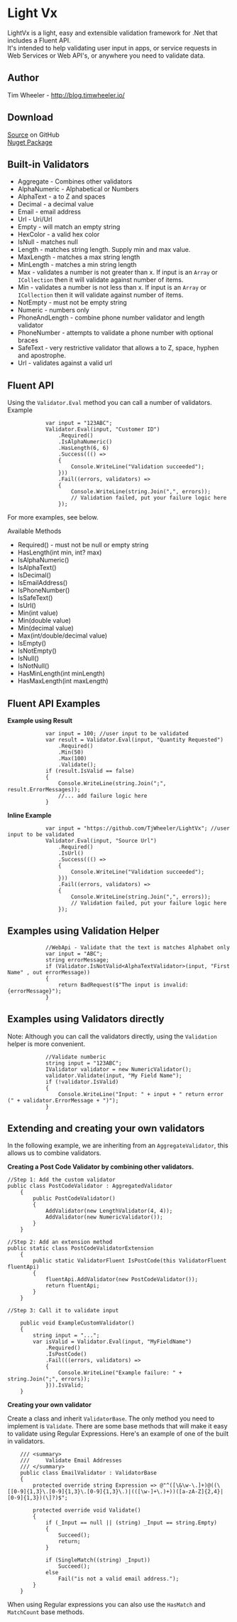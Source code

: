 # Light Vx
LightVx is a light, easy and extensible validation framework for .Net that includes a Fluent API.  
It's intended to help validating user input in apps, or service requests in Web Services or Web API's, or anywhere you need to validate data.

## Author
Tim Wheeler - http://blog.timwheeler.io/

## Download
[Source](https://github.com/TjWheeler/LightVx) on GitHub <br/>
[Nuget Package](https://www.nuget.org/packages/LightVx/1.0.0) <br/>

## Built-in Validators

* Aggregate - Combines other validators
* AlphaNumeric - Alphabetical or Numbers
* AlphaText - a to Z and spaces
* Decimal  - a decimal value
* Email - email address
* Url - Uri/Url
* Empty - will match an empty string
* HexColor - a valid hex color
* IsNull - matches null
* Length - matches string length.  Supply min and max value.
* MaxLength - matches a max string length
* MinLength - matches a min string length
* Max - validates a number is not greater than x.  If input is an `Array` or `ICollection` then it will validate against number of items.
* Min - validates a number is not less than x.  If input is an `Array` or `ICollection` then it will validate against number of items.
* NotEmpty - must not be empty string
* Numeric - numbers only
* PhoneAndLength - combine phone number validator and length validator
* PhoneNumber - attempts to validate a phone number with optional braces
* SafeText - very restrictive validator that allows a to Z, space, hyphen and apostrophe.
* Url - validates against a valid url

## Fluent API
Using the `Validator.Eval` method you can call a number of validators.  
Example
```
            var input = "123ABC";
            Validator.Eval(input, "Customer ID")
                .Required()
                .IsAlphaNumeric()
                .HasLength(6, 6)
                .Success((() =>
                {
                    Console.WriteLine("Validation succeeded");
                }))
                .Fail((errors, validators) =>
                {
                    Console.WriteLine(string.Join(",", errors));
                    // Validation failed, put your failure logic here
                });
```
For more examples, see below.

Available Methods

* Required() - must not be null or empty string
* HasLength(int min, int? max)
* IsAlphaNumeric()
* IsAlphaText()
* IsDecimal()
* IsEmailAddress()
* IsPhoneNumber()
* IsSafeText()
* IsUrl()
* Min(int value)
* Min(double value)
* Min(decimal value)
* Max(int/double/decimal value)
* IsEmpty()
* IsNotEmpty()
* IsNull()
* IsNotNull()
* HasMinLength(int minLength)
* HasMaxLength(int maxLength)



## Fluent API Examples

**Example using Result**
```
            var input = 100; //user input to be validated
            var result = Validator.Eval(input, "Quantity Requested")
                .Required()
                .Min(50)
                .Max(100)
                .Validate();
            if (result.IsValid == false)
            {
                Console.WriteLine(string.Join(";", result.ErrorMessages));
                //... add failure logic here
            }
```
**Inline Example**
```
            var input = "https://github.com/TjWheeler/LightVx"; //user input to be validated
            Validator.Eval(input, "Source Url")
                .Required()
                .IsUrl()
                .Success((() =>
                {
                    Console.WriteLine("Validation succeeded");
                }))
                .Fail((errors, validators) =>
                {
                    Console.WriteLine(string.Join(",", errors));
                    // Validation failed, put your failure logic here
                });
```

## Examples using Validation Helper
```
            //WebApi - Validate that the text is matches Alphabet only
            var input = "ABC";
            string errorMessage;
            if (Validator.IsNotValid<AlphaTextValidator>(input, "First Name" , out errorMessage))
            {
                return BadRequest($"The input is invalid: {errorMessage}");
            }
```

## Examples using Validators directly

Note: Although you can call the validators directly, using the `Validation` helper is more convenient. 
```
            //Validate numberic
            string input = "123ABC";
            IValidator validator = new NumericValidator();
            validator.Validate(input, "My Field Name");
            if (!validator.IsValid)
            {
                Console.WriteLine("Input: " + input + " return error (" + validator.ErrorMessage + ")");
            }
```

## Extending and creating your own validators

In the following example, we are inheriting from an `AggregateValidator`, this allows us to combine validators.

**Creating a Post Code Validator by combining other validators.**
```
//Step 1: Add the custom validator
public class PostCodeValidator : AggregatedValidator
    {
        public PostCodeValidator()
        {
            AddValidator(new LengthValidator(4, 4));
            AddValidator(new NumericValidator());
        }
    }

//Step 2: Add an extension method
public static class PostCodeValidatorExtension
    {
        public static ValidatorFluent IsPostCode(this ValidatorFluent fluentApi)
        {
            fluentApi.AddValidator(new PostCodeValidator());
            return fluentApi;
        }
    }

//Step 3: Call it to validate input

    public void ExampleCustomValidator()
    {
        string input = "...";
        var isValid = Validator.Eval(input, "MyFieldName")
            .Required()
            .IsPostCode()
            .Fail(((errors, validators) =>
            {
                Console.WriteLine("Example failure: " + string.Join(";", errors));
            })).IsValid;
    }
```

**Creating your own validator**

Create a class and inherit `ValidatorBase`.  The only method you need to implement is `Validate`.  There are some base methods that will make it easy to validate using Regular Expressions.  Here's an example of one of the built in validators.

```
    /// <summary>
    ///     Validate Email Addresses
    /// </summary>
    public class EmailValidator : ValidatorBase
    {
        protected override string Expression => @"^([\&\w-\.]+)@((\[[0-9]{1,3}\.[0-9]{1,3}\.[0-9]{1,3}\.)|(([\w-]+\.)+))([a-zA-Z]{2,4}|[0-9]{1,3})(\]?)$";

        protected override void Validate()
        {
            if (_Input == null || (string) _Input == string.Empty)
            {
                Succeed();
                return;
            }

            if (SingleMatch((string) _Input))
                Succeed();
            else
                Fail("is not a valid email address.");
        }
    }

```

When using Regular expressions you can also use the `HasMatch` and `MatchCount` base methods.